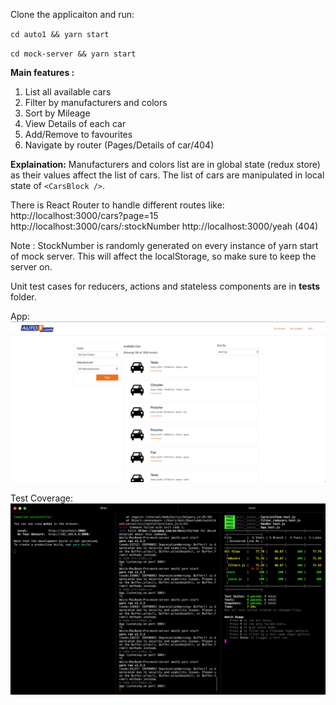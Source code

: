 Clone the applicaiton and run: 

`cd auto1 && yarn start`

`cd mock-server && yarn start`

**Main features :**
1.  List all available cars
1. Filter by manufacturers and colors
1. Sort by Mileage
1. View Details of each car
1. Add/Remove to favourites
1. Navigate by router (Pages/Details of car/404)

**Explaination:**
Manufacturers and colors list are in global state (redux store) as their values affect the list of cars. The list of cars are manipulated in local state of `<CarsBlock />`. 

There is React Router to handle different routes like:
http://localhost:3000/cars?page=15
http://localhost:3000/cars/:stockNumber
http://localhost:3000/yeah (404)

Note : StockNumber is randomly generated on every instance of yarn start of mock server. This will affect the localStorage, so make sure to keep the server on.

Unit test cases for reducers, actions and stateless components are in __tests__ folder. 

App:
![App](2.png?raw=true "App")

Test Coverage:
![TestCoverage](1.png?raw=true "TestCoverage")




